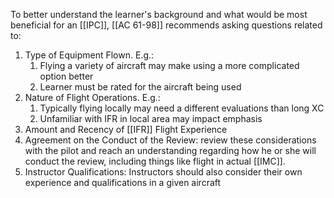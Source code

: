 To better understand the learner's background and what would be most beneficial for an [[IPC]], [[AC 61-98]] recommends asking questions related to:
1. Type of Equipment Flown. E.g.:
	1. Flying a variety of aircraft may make using a more complicated option better
	2. Learner must be rated for the aircraft being used
2. Nature of Flight Operations. E.g.:
	1. Typically flying locally may need a different evaluations than long XC
	2. Unfamiliar with IFR in local area may impact emphasis
3. Amount and Recency of [[IFR]] Flight Experience
4. Agreement on the Conduct of the Review: review these considerations with the pilot and reach an understanding regarding how he or she will conduct the review, including things like flight in actual [[IMC]].
5. Instructor Qualifications: Instructors should also consider their own experience and qualifications in a given aircraft